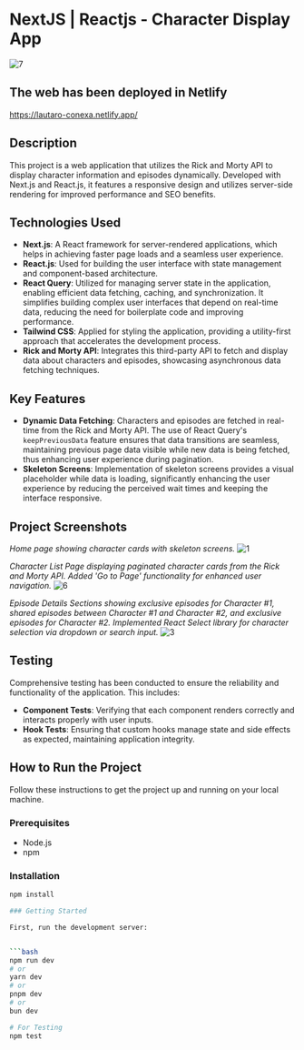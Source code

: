 # NextJS | Reactjs - Character Display App
![7](https://github.com/lautarosoliani/moviesReact/assets/72751465/6af8fb01-9614-46d5-a626-acd6a07c8992)

## The web has been deployed in Netlify
https://lautaro-conexa.netlify.app/

## Description
This project is a web application that utilizes the Rick and Morty API to display character information and episodes dynamically. Developed with Next.js and React.js, it features a responsive design and utilizes server-side rendering for improved performance and SEO benefits.

## Technologies Used
- **Next.js**: A React framework for server-rendered applications, which helps in achieving faster page loads and a seamless user experience.
- **React.js**: Used for building the user interface with state management and component-based architecture.
- **React Query**: Utilized for managing server state in the application, enabling efficient data fetching, caching, and synchronization. It simplifies building complex user interfaces that depend on real-time data, reducing the need for boilerplate code and improving performance.
- **Tailwind CSS**: Applied for styling the application, providing a utility-first approach that accelerates the development process.
- **Rick and Morty API**: Integrates this third-party API to fetch and display data about characters and episodes, showcasing asynchronous data fetching techniques.

## Key Features
- **Dynamic Data Fetching**: Characters and episodes are fetched in real-time from the Rick and Morty API. The use of React Query's `keepPreviousData` feature ensures that data transitions are seamless, maintaining previous page data visible while new data is being fetched, thus enhancing user experience during pagination.
- **Skeleton Screens**: Implementation of skeleton screens provides a visual placeholder while data is loading, significantly enhancing the user experience by reducing the perceived wait times and keeping the interface responsive.

## Project Screenshots
*Home page showing character cards with skeleton screens.*
![1](https://github.com/lautarosoliani/moviesReact/assets/72751465/cc79b4e4-e816-404f-8d93-9ae391d77c4b)

*Character List Page displaying paginated character cards from the Rick and Morty API. Added 'Go to Page' functionality for enhanced user navigation.*
![6](https://github.com/lautarosoliani/moviesReact/assets/72751465/40d458ba-0245-457d-9625-52e560c36f33)

*Episode Details Sections showing exclusive episodes for Character #1, shared episodes between Character #1 and Character #2, and exclusive episodes for Character #2. Implemented React Select library for character selection via dropdown or search input.*
![3](https://github.com/lautarosoliani/rick-and-morty-character-display-app/assets/72751465/c3f6a5ce-587a-4782-8629-98877b125198)

## Testing
Comprehensive testing has been conducted to ensure the reliability and functionality of the application. This includes:
- **Component Tests**: Verifying that each component renders correctly and interacts properly with user inputs.
- **Hook Tests**: Ensuring that custom hooks manage state and side effects as expected, maintaining application integrity.

## How to Run the Project
Follow these instructions to get the project up and running on your local machine.

### Prerequisites
- Node.js
- npm

### Installation
```bash
npm install

### Getting Started

First, run the development server:


```bash
npm run dev
# or
yarn dev
# or
pnpm dev
# or
bun dev

# For Testing
npm test


